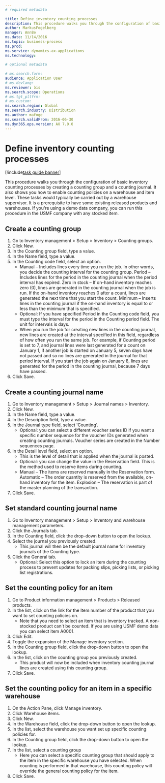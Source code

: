 ```yaml
--- 
# required metadata 
 
title: Define inventory counting processes
description: This procedure walks you through the configuration of basic inventory counting processes by creating a counting group and a counting journal. 
author: MarkusFogelberg
manager: AnnBe 
ms.date: 11/14/2016
ms.topic: business-process 
ms.prod:  
ms.service: dynamics-ax-applications 
ms.technology:  
 
# optional metadata 
 
# ms.search.form:   
audience: Application User 
# ms.devlang:  
ms.reviewer: bis
ms.search.scope: Operations 
# ms.tgt_pltfrm:  
# ms.custom:  
ms.search.region: Global
ms.search.industry: Distribution
ms.author: mafoge
ms.search.validFrom: 2016-06-30 
ms.dyn365.ops.version: AX 7.0.0 
---
```

# Define inventory counting processes

[!include[task guide banner](../../includes/task-guide-banner.md)]

This procedure walks you through the configuration of basic inventory counting processes by creating a counting group and a counting journal. It also shows you how to enable counting policies on a warehouse and item level. These tasks would typically be carried out by a warehouse supervisor. It is a prerequisite to have some existing released products and warehouses. If you're using a demo data company, you can run this procedure in the USMF company with any stocked item.


## Create a counting group
1. Go to Inventory management > Setup > Inventory > Counting groups.
2. Click New.
3. In the Counting group field, type a value.
4. In the Name field, type a value.
5. In the Counting code field, select an option.
    * Manual – Includes lines every time you run the job. In other words, you decide the counting interval for the counting group.  Period – Includes lines for the period in the counting journal when the period interval has expired.   Zero in stock – If on-hand inventory reaches zero (0), lines are generated in the counting journal when the job is run. If the on-hand inventory reaches 0 after a count, lines are generated the next time that you start the count.   Minimum – Inserts lines in the counting journal if the on-hand inventory is equal to or less than the minimum that is specified.  
    * Optional: If you have specified Period in the Counting code field, you must type the interval for the period in the Counting period field. The unit for intervals is days.  
    * When you run the job for creating new lines in the counting journal, new lines are created at the interval specified in this field, regardless of how often you run the same job. For example, if Counting period is set to 7, and journal lines were last generated for a count on January 1, if another job is started on January 5, seven days have not passed and so no lines are generated in the journal for that period interval. If you start the job again on January 8, lines are generated for the period in the counting journal, because 7 days have passed.  
6. Click Save.

## Create a counting journal name
1. Go to Inventory management > Setup > Journal names > Inventory.
2. Click New.
3. In the Name field, type a value.
4. In the Description field, type a value.
5. In the Journal type field, select 'Counting'.
    * Optional: you can select a different voucher series ID if you want a specific number sequence for the voucher IDs generated when creating counting journals. Voucher series are created in the Number sequences page.  
6. In the Detail level field, select an option.
    * This is the level of detail that is applied when the journal is posted.  
    * Optional: you can change the value in the Reservation field. This is the method used to reserve items during counting.   
    * Manual – The items are reserved manually in the Reservation form.   Automatic – The order quantity is reserved from the available, on-hand inventory for the item.   Explosion – The reservation is part of the master planning of the transaction.  
7. Click Save.

## Set standard counting journal name
1. Go to Inventory management > Setup > Inventory and warehouse management parameters.
2. Click the Journals tab.
3. In the Counting field, click the drop-down button to open the lookup.
4. Select the journal you previously created.
    * This journal will then be the default journal name for inventory journals of the Counting type.  
5. Click the General tab.
    * Optional: Select this option to lock an item during the counting process to prevent updates for packing slips, picking lists, or picking list registrations.  

## Set the counting policy for an item
1. Go to Product information management > Products > Released products.
2. In the list, click on the link for the Item number of the product that you want to set counting policies on.
    * Note that you need to select an item that is inventory tracked. A non-stocked product can't be counted. If you are using USMF demo data you can select item A0001.  
3. Click Edit.
4. Toggle the expansion of the Manage inventory section.
5. In the Counting group field, click the drop-down button to open the lookup.
6. In the list, click on the counting group you previously created.
    * This product will now be included when inventory counting journal lines are created using this counting group.  
7. Click Save.

## Set the counting policy for an item in a specific warehouse
1. On the Action Pane, click Manage inventory.
2. Click Warehouse items.
3. Click New.
4. In the Warehouse field, click the drop-down button to open the lookup.
5. In the list, select the warehouse you want set up specific counting policies for.
6. In the Counting group field, click the drop-down button to open the lookup.
7. In the list, select a counting group
    * Here you can select a specific counting group that should apply to the item in the specific warehouse you have selected. When counting is performed in that warehouse, this counting policy will override the general counting policy for the item.  
8. Click Save.

